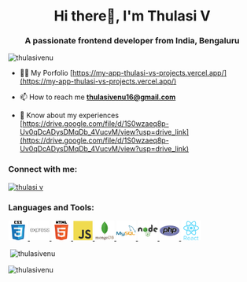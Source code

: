 <h1 align="center">Hi there👋, I'm Thulasi V</h1>
<h3 align="center">A passionate frontend developer from India, Bengaluru</h3>

<p align="left"> <img src="https://komarev.com/ghpvc/?username=thulasivenu&label=Profile%20views&color=0e75b6&style=flat" alt="thulasivenu" /> </p>

- 👨‍💻 My Porfolio [https://my-app-thulasi-vs-projects.vercel.app/](https://my-app-thulasi-vs-projects.vercel.app/)

- 📫 How to reach me **thulasivenu16@gmail.com**

- 📄 Know about my experiences [https://drive.google.com/file/d/1S0wzaeq8p-Uv0qDcADysDMqDb_4VucvM/view?usp=drive_link](https://drive.google.com/file/d/1S0wzaeq8p-Uv0qDcADysDMqDb_4VucvM/view?usp=drive_link)

<h3 align="left">Connect with me:</h3>
<p align="left">
<a href="https://linkedin.com/in/thulasi v" target="blank"><img align="center" src="https://raw.githubusercontent.com/rahuldkjain/github-profile-readme-generator/master/src/images/icons/Social/linked-in-alt.svg" alt="thulasi v" height="30" width="40" /></a>
</p>

<h3 align="left">Languages and Tools:</h3>
<p align="left"> <a href="https://www.w3schools.com/css/" target="_blank" rel="noreferrer"> <img src="https://raw.githubusercontent.com/devicons/devicon/master/icons/css3/css3-original-wordmark.svg" alt="css3" width="40" height="40"/> </a> <a href="https://expressjs.com" target="_blank" rel="noreferrer"> <img src="https://raw.githubusercontent.com/devicons/devicon/master/icons/express/express-original-wordmark.svg" alt="express" width="40" height="40"/> </a> <a href="https://www.w3.org/html/" target="_blank" rel="noreferrer"> <img src="https://raw.githubusercontent.com/devicons/devicon/master/icons/html5/html5-original-wordmark.svg" alt="html5" width="40" height="40"/> </a> <a href="https://developer.mozilla.org/en-US/docs/Web/JavaScript" target="_blank" rel="noreferrer"> <img src="https://raw.githubusercontent.com/devicons/devicon/master/icons/javascript/javascript-original.svg" alt="javascript" width="40" height="40"/> </a> <a href="https://www.mongodb.com/" target="_blank" rel="noreferrer"> <img src="https://raw.githubusercontent.com/devicons/devicon/master/icons/mongodb/mongodb-original-wordmark.svg" alt="mongodb" width="40" height="40"/> </a> <a href="https://www.mysql.com/" target="_blank" rel="noreferrer"> <img src="https://raw.githubusercontent.com/devicons/devicon/master/icons/mysql/mysql-original-wordmark.svg" alt="mysql" width="40" height="40"/> </a> <a href="https://nodejs.org" target="_blank" rel="noreferrer"> <img src="https://raw.githubusercontent.com/devicons/devicon/master/icons/nodejs/nodejs-original-wordmark.svg" alt="nodejs" width="40" height="40"/> </a> <a href="https://www.php.net" target="_blank" rel="noreferrer"> <img src="https://raw.githubusercontent.com/devicons/devicon/master/icons/php/php-original.svg" alt="php" width="40" height="40"/> </a> <a href="https://reactjs.org/" target="_blank" rel="noreferrer"> <img src="https://raw.githubusercontent.com/devicons/devicon/master/icons/react/react-original-wordmark.svg" alt="react" width="40" height="40"/> </a> </p>

<p>&nbsp;<img align="center" src="https://github-readme-stats.vercel.app/api?username=thulasivenu&show_icons=true&locale=en" alt="thulasivenu" /></p>

<p><img align="center" src="https://github-readme-streak-stats.herokuapp.com/?user=thulasivenu&" alt="thulasivenu" /></p>
